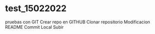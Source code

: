 # test_15022022
pruebas con GIT
Crear repo en GITHUB
Clonar repositorio
Modificacion README
Commit Local
Subir
